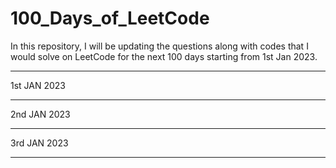 # 100_Days_of_LeetCode
In this repository, I will be updating the questions along with codes that I would solve on LeetCode for the next 100 days starting from 1st Jan 2023.

--------------------------------------------------------------------------------------------------------------------------------------------------
1st JAN 2023


--------------------------------------------------------------------------------------------------------------------------------------------------
2nd JAN 2023


--------------------------------------------------------------------------------------------------------------------------------------------------
3rd JAN 2023


--------------------------------------------------------------------------------------------------------------------------------------------------
